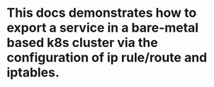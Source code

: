 # This docs demonstrates how to export a service in a bare-metal based k8s cluster via the configuration of ip rule/route and iptables.
